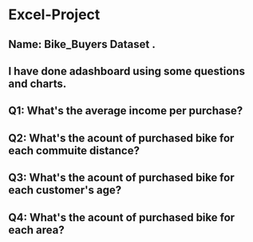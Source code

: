 # Excel-Project
## Name: Bike_Buyers Dataset .

## I have done adashboard using some questions and charts.

## Q1: What's the average income per purchase?


## Q2: What's the acount of purchased bike for each commuite distance?


## Q3: What's the acount of purchased bike for each customer's age?


## Q4: What's the acount of purchased bike for each area?

